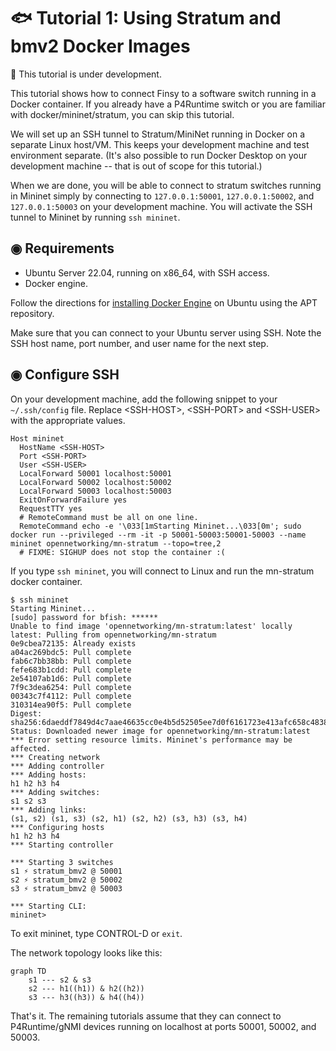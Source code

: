# 🐟 Tutorial 1: Using Stratum and bmv2 Docker Images

🚧 This tutorial is under development.

This tutorial shows how to connect Finsy to a software switch running in a Docker container. If you
already have a P4Runtime switch or you are familiar with docker/mininet/stratum, you can skip this 
tutorial.

We will set up an SSH tunnel to Stratum/MiniNet running in Docker on a separate Linux host/VM. This 
keeps your development machine and test environment separate. (It's also possible to run Docker 
Desktop on your development machine -- that is out of scope for this tutorial.)

When we are done, you will be able to connect to stratum switches running in Mininet simply
by connecting to `127.0.0.1:50001`, `127.0.0.1:50002`, and `127.0.0.1:50003` on your development
machine. You will activate the SSH tunnel to Mininet by running `ssh mininet`.

## ◉ Requirements

- Ubuntu Server 22.04, running on x86_64, with SSH access.
- Docker engine.

Follow the directions for [installing Docker Engine](https://docs.docker.com/engine/install/ubuntu/) 
on Ubuntu using the APT repository.

Make sure that you can connect to your Ubuntu server using SSH. Note the SSH host name, port number, 
and user name for the next step.

## ◉ Configure SSH

On your development machine, add the following snippet to your `~/.ssh/config` file. Replace \<SSH-HOST\>,
\<SSH-PORT\> and \<SSH-USER\> with the appropriate values.

```
Host mininet
  HostName <SSH-HOST>
  Port <SSH-PORT>
  User <SSH-USER>
  LocalForward 50001 localhost:50001
  LocalForward 50002 localhost:50002
  LocalForward 50003 localhost:50003
  ExitOnForwardFailure yes
  RequestTTY yes
  # RemoteCommand must be all on one line.
  RemoteCommand echo -e '\033[1mStarting Mininet...\033[0m'; sudo docker run --privileged --rm -it -p 50001-50003:50001-50003 --name mininet opennetworking/mn-stratum --topo=tree,2
  # FIXME: SIGHUP does not stop the container :(
```

If you type `ssh mininet`, you will connect to Linux and run the mn-stratum docker container.

```shell
$ ssh mininet
Starting Mininet...
[sudo] password for bfish: ******
Unable to find image 'opennetworking/mn-stratum:latest' locally
latest: Pulling from opennetworking/mn-stratum
0e9cbea72135: Already exists 
a04ac269bdc5: Pull complete 
fab6c7bb38bb: Pull complete 
fefe683b1cdd: Pull complete 
2e54107ab1d6: Pull complete 
7f9c3dea6254: Pull complete 
00343c7f4112: Pull complete 
310314ea90f5: Pull complete 
Digest: sha256:6daeddf7849d4c7aae46635cc0e4b5d52505ee7d0f6161723e413afc658c4838
Status: Downloaded newer image for opennetworking/mn-stratum:latest
*** Error setting resource limits. Mininet's performance may be affected.
*** Creating network
*** Adding controller
*** Adding hosts:
h1 h2 h3 h4 
*** Adding switches:
s1 s2 s3 
*** Adding links:
(s1, s2) (s1, s3) (s2, h1) (s2, h2) (s3, h3) (s3, h4) 
*** Configuring hosts
h1 h2 h3 h4 
*** Starting controller

*** Starting 3 switches
s1 ⚡️ stratum_bmv2 @ 50001
s2 ⚡️ stratum_bmv2 @ 50002
s3 ⚡️ stratum_bmv2 @ 50003

*** Starting CLI:
mininet>
```

To exit mininet, type CONTROL-D or `exit`.

The network topology looks like this:

```mermaid
graph TD
    s1 --- s2 & s3
    s2 --- h1((h1)) & h2((h2))
    s3 --- h3((h3)) & h4((h4))
```


That's it. The remaining tutorials assume that they can connect to P4Runtime/gNMI devices
running on localhost at ports 50001, 50002, and 50003.
